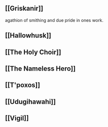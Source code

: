 ## [[Griskanir]]
agathion of smithing and due pride in ones work.

## [[Hallowhusk]]

## [[The Holy Choir]]

## [[The Nameless Hero]]

## [[T'poxos]]

## [[Udugihawahi]]

## [[Vigil]]

